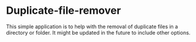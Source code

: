# Duplicate-file-remover
This simple application is to help with the removal of duplicate files in a directory or folder. It might be updated in the future to include other options.
